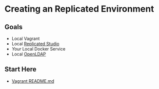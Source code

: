 # Creating an Replicated Environment

## Goals

- Local Vagrant
- Local [Replicated Studio](https://help.replicated.com/guides/iterate-with-replicated-studio/iterate/)
- _Your_ Local Docker Service
- Local [OpenLDAP](https://github.com/osixia/docker-openldap)

## Start Here

- [Vagrant README.md](./vagrant/README.md)
